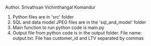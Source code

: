 Author. Srivathsan Vichinthangal Komandur

1. Python files are in 'src' folder
2. SQL and data model JPEG files are in the 'sql_and_model' folder
3. Main function to run python code is main.py
4. Output file from python code is in the output folder. File name: output.txt. File has customer_id and LTV separated by commas
